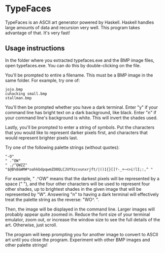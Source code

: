 # TypeFaces

TypeFaces is an ASCII art generator powered by Haskell. Haskell handles large amounts of data and recursion very well. This program takes advantage of that. It's very fast!


## Usage instructions

In the folder where you extracted typefaces.exe and the BMP image files, open typefaces.exe.
You can do this by double-clicking on the file.

You'll be prompted to entire a filename. This must be a BMP image in the same folder.
For example, try one of:

	jojo.bmp
	cuhacking small.bmp
	stallman.bmp
	
You'll then be prompted whether you have a dark terminal.
Enter "y" if your command line has bright text on a dark background, like black.
Enter "n" if your command line's background is white. This will invert the shades used.

Lastly, you'll be prompted to enter a string of symbols.
Put the characters that you would like to represent darker pixels first, and 
characters that would represent brighter pixels last.

Try one of the following palette strings (without quotes):

	"-O"
	" .^OW"
	" ./^QWZZ"
	"$@B%8&WM#*oahkbdpqwmZO0QLCJUYXzcvunxrjft/|()1{}[]?-_+~<>i!lI;:,^ "
	
For example, " .^OW" means that the darkest pixels will be represented by a space (" "), 
and the four other characters will be used to represent four other shades, up to brightest 
shades in the given image that will be represented by "W".
Answering "n" to having a dark terminal will effectively treat the palette string as 
the reverse: "WO^. ".
	
Then, the image will be displayed in the command line.
Larger images will probably appear quite zoomed in.
Reduce the font size of your terminal emulator, zoom out, or increase the window size 
to see the full details of the art. Otherwise, just scroll.

The program will keep prompting you for another image to convert to ASCII art until you 
close the program. Experiment with other BMP images and other palette strings!
